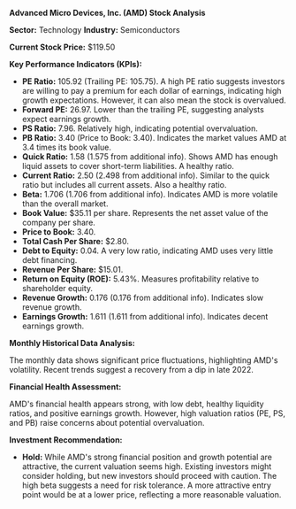 **Advanced Micro Devices, Inc. (AMD) Stock Analysis**

**Sector:** Technology
**Industry:** Semiconductors

**Current Stock Price:** $119.50

**Key Performance Indicators (KPIs):**

* **PE Ratio:** 105.92 (Trailing PE: 105.75).  A high PE ratio suggests investors are willing to pay a premium for each dollar of earnings, indicating high growth expectations. However, it can also mean the stock is overvalued.
* **Forward PE:** 26.97. Lower than the trailing PE, suggesting analysts expect earnings growth.
* **PS Ratio:** 7.96.  Relatively high, indicating potential overvaluation.
* **PB Ratio:** 3.40 (Price to Book: 3.40).  Indicates the market values AMD at 3.4 times its book value.
* **Quick Ratio:** 1.58 (1.575 from additional info).  Shows AMD has enough liquid assets to cover short-term liabilities. A healthy ratio.
* **Current Ratio:** 2.50 (2.498 from additional info).  Similar to the quick ratio but includes all current assets. Also a healthy ratio.
* **Beta:** 1.706 (1.706 from additional info).  Indicates AMD is more volatile than the overall market.
* **Book Value:** $35.11 per share. Represents the net asset value of the company per share.
* **Price to Book:** 3.40.
* **Total Cash Per Share:** $2.80.
* **Debt to Equity:** 0.04.  A very low ratio, indicating AMD uses very little debt financing.
* **Revenue Per Share:** $15.01.
* **Return on Equity (ROE):** 5.43%. Measures profitability relative to shareholder equity.
* **Revenue Growth:** 0.176 (0.176 from additional info).  Indicates slow revenue growth.
* **Earnings Growth:** 1.611 (1.611 from additional info).  Indicates decent earnings growth.

**Monthly Historical Data Analysis:**

The monthly data shows significant price fluctuations, highlighting AMD's volatility. Recent trends suggest a recovery from a dip in late 2022.

**Financial Health Assessment:**

AMD's financial health appears strong, with low debt, healthy liquidity ratios, and positive earnings growth. However, high valuation ratios (PE, PS, and PB) raise concerns about potential overvaluation.

**Investment Recommendation:**

* **Hold:**  While AMD's strong financial position and growth potential are attractive, the current valuation seems high.  Existing investors might consider holding, but new investors should proceed with caution. The high beta suggests a need for risk tolerance.  A more attractive entry point would be at a lower price, reflecting a more reasonable valuation.